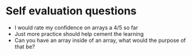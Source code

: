 # Self evaluation questions
- I would rate my confidence on arrays a 4/5 so far
- Just more practice should help cement the learning
- Can you have an array inside of an array, what would the purpose of that be?